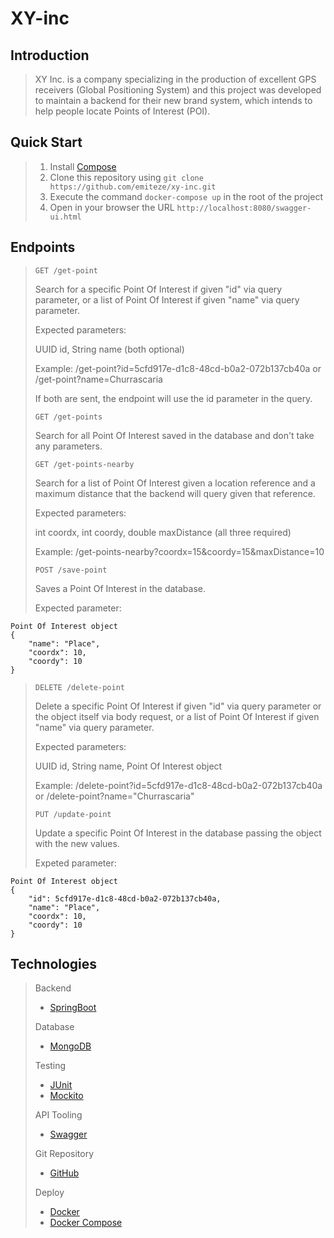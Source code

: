 # XY-inc

## Introduction

> XY Inc. is a company specializing in the production of excellent GPS receivers (Global Positioning System) and this project was developed to maintain a backend for their new brand system, which intends to help people locate Points of Interest (POI).

## Quick Start

> 1. Install [Compose](http://gradle.org/gradle-download/)
> 2. Clone this repository using ` git clone https://github.com/emiteze/xy-inc.git `
> 3. Execute the command ` docker-compose up ` in the root of the project
> 4. Open in your browser the URL ` http://localhost:8080/swagger-ui.html `

## Endpoints

> ` GET /get-point `
>
> Search for a specific Point Of Interest if given "id" via query parameter, or a list of Point Of Interest if given "name" via query parameter.
>
> Expected parameters:
>
> UUID id, String name (both optional)
>
> Example: /get-point?id=5cfd917e-d1c8-48cd-b0a2-072b137cb40a or /get-point?name=Churrascaria
>
> If both are sent, the endpoint will use the id parameter in the query.
>
> ` GET /get-points `
>
> Search for all Point Of Interest saved in the database and don't take any parameters.
>
> ` GET /get-points-nearby `
>
> Search for a list of Point Of Interest given a location reference and a maximum distance that the backend will query given that reference.
>
> Expected parameters:
>
> int coordx, int coordy, double maxDistance (all three required)
>
> Example: /get-points-nearby?coordx=15&coordy=15&maxDistance=10
>
> ` POST /save-point `
>
> Saves a Point Of Interest in the database.
>
> Expected parameter:
```
Point Of Interest object
{
    "name": "Place",
    "coordx": 10,
    "coordy": 10
}
```
> ` DELETE /delete-point `
>
> Delete a specific Point Of Interest if given "id" via query parameter or the object itself via body request, or a list of Point Of Interest if given "name" via query parameter.
>
>Expected parameters:
>
> UUID id, String name, Point Of Interest object
>
> Example: /delete-point?id=5cfd917e-d1c8-48cd-b0a2-072b137cb40a or /delete-point?name="Churrascaria"
>
> ` PUT /update-point `
>
> Update a specific Point Of Interest in the database passing the object with the new values.
>
> Expeted parameter:
```
Point Of Interest object
{
    "id": 5cfd917e-d1c8-48cd-b0a2-072b137cb40a,
    "name": "Place",
    "coordx": 10,
    "coordy": 10
}
```
## Technologies

> Backend
> * [SpringBoot](http://projects.spring.io/spring-boot/)
>
>Database
> * [MongoDB](https://www.mongodb.org/)
>
>Testing
> * [JUnit](http://junit.org/)
> * [Mockito](http://mockito.org/)
>
> API Tooling
> * [Swagger](https://swagger.io/)
>
> Git Repository
> * [GitHub](https://github.com/)
>
> Deploy
> * [Docker](http://www.docker.com/)
> * [Docker Compose](http://www.docker.com/products/docker-compose)